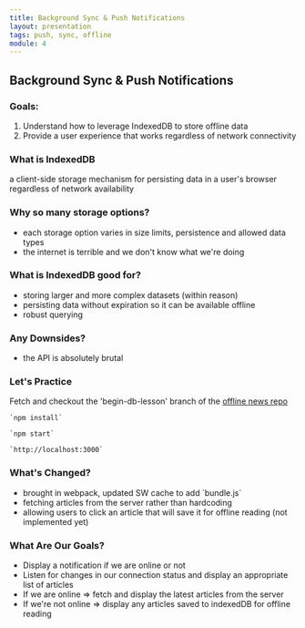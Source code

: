 ```yaml
---
title: Background Sync & Push Notifications
layout: presentation
tags: push, sync, offline
module: 4
---
```


<section>
  <h2>Background Sync & Push Notifications</h2>
</section>

<section>
  <h3>Goals:</h3>
  <ol>
    <li>Understand how to leverage IndexedDB to store offline data</li>
    <li>Provide a user experience that works regardless of network connectivity</li> 
  </ol>
</section>

<section>
  <section>
    <h3>What is IndexedDB</h3>
  </section>
  <section>
    <p>a client-side storage mechanism for persisting data in a user's browser regardless of network availability</p>
  </section>
</section>

<section>
  <section>
    <h3>Why so many storage options?</h3>
  </section>
  <section>
    <ul>
      <li>each storage option varies in size limits, persistence and allowed data types</li>
      <li>the internet is terrible and we don't know what we're doing</li>
    </ul>
  </section>
</section>

<section>
  <h3>What is IndexedDB good for?</h3>
  <ul>
    <li>storing larger and more complex datasets (within reason)</li>
    <li>persisting data without expiration so it can be available offline</li>
    <li>robust querying</li>
  </ul>
</section>

<section>
  <h3>Any Downsides?</h3>
  <ul>
    <li>the API is absolutely brutal</li>
  </ul>
</section>

<section>
  <h3>Let's Practice</h3>
  <p>Fetch and checkout the 'begin-db-lesson' branch of the <a href="https://github.com/turingschool-examples/offline-news">offline news repo</a></p>
  <p><pre><code>`npm install`</code></pre></p>
  <p><pre><code>`npm start`</code></pre></p>
  <p><pre><code>`http://localhost:3000`</code></pre></p>
</section>

<section>
  <h3>What's Changed?</h3>
  <ul>
    <li>brought in webpack, updated SW cache to add `bundle.js`</li>
    <li>fetching articles from the server rather than hardcoding</li>
    <li>allowing users to click an article that will save it for offline reading (not implemented yet)</li>
  </ul>
</section>

<section>
  <h3>What Are Our Goals?</h3>
  <ul>
    <li>Display a notification if we are online or not</li>
    <li>Listen for changes in our connection status and display an appropriate list of articles</li>
    <li>If we are online => fetch and display the latest articles from the server</li>
    <li>If we're not online => display any articles saved to indexedDB for offline reading</li>
  </ul>
</section>